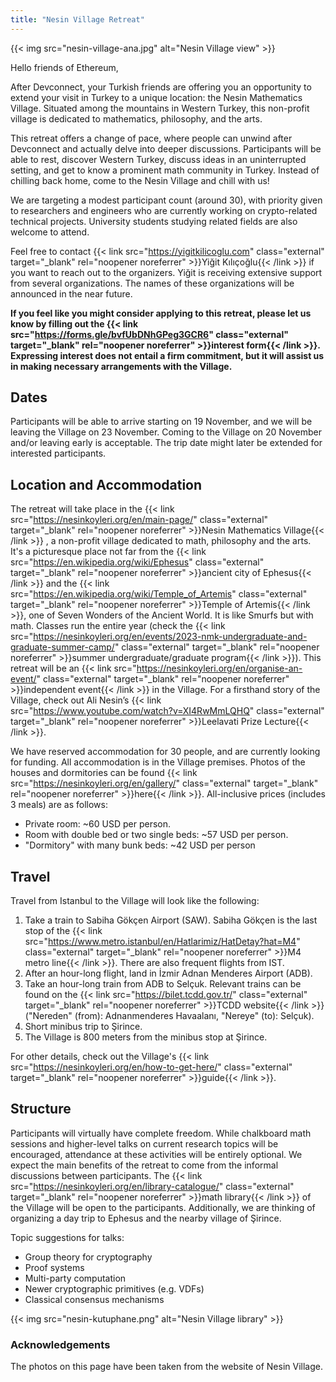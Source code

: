 ```yaml
---
title: "Nesin Village Retreat"
---
```


{{< img src="nesin-village-ana.jpg" alt="Nesin Village view" >}}

Hello friends of Ethereum,

After Devconnect, your Turkish friends are offering you an opportunity to extend your visit in Turkey to a unique location: the Nesin Mathematics Village. Situated among the mountains in Western Turkey, this non-profit village is dedicated to mathematics, philosophy, and the arts.

This retreat offers a change of pace, where people can unwind after Devconnect and actually delve into deeper discussions. Participants will be able to rest, discover Western Turkey, discuss ideas in an uninterrupted setting, and get to know a prominent math community in Turkey. Instead of chilling back home, come to the Nesin Village and chill with us!

We are targeting a modest participant count (around 30), with priority given to researchers and engineers who are currently working on crypto-related technical projects. University students studying related fields are also welcome to attend.

Feel free to contact {{< link src="https://yigitkilicoglu.com" class="external" target="_blank" rel="noopener noreferrer" >}}Yiğit Kılıçoğlu{{< /link >}} if you want to reach out to the organizers. Yiğit is receiving extensive support from several organizations. The names of these organizations will be announced in the near future.

**If you feel like you might consider applying to this retreat, please let us know by filling out the {{< link src="https://forms.gle/bvfUbDNhGPeg3GCR6" class="external" target="_blank" rel="noopener noreferrer" >}}interest form{{< /link >}}. Expressing interest does not entail a firm commitment, but it will assist us in making necessary arrangements with the Village.**

## Dates

Participants will be able to arrive starting on 19 November, and we will be leaving the Village on 23 November. Coming to the Village on 20 November and/or leaving early is acceptable. The trip date might later be extended for interested participants.

## Location and Accommodation

The retreat will take place in the {{< link src="https://nesinkoyleri.org/en/main-page/" class="external" target="_blank" rel="noopener noreferrer" >}}Nesin Mathematics Village{{< /link >}} , a non-profit village dedicated to math, philosophy and the arts. It's a picturesque place not far from the {{< link src="https://en.wikipedia.org/wiki/Ephesus" class="external" target="_blank" rel="noopener noreferrer" >}}ancient city of Ephesus{{< /link >}} and the {{< link src="https://en.wikipedia.org/wiki/Temple_of_Artemis" class="external" target="_blank" rel="noopener noreferrer" >}}Temple of Artemis{{< /link >}}, one of Seven Wonders of the Ancient World. It is like Smurfs but with math. Classes run the entire year (check the {{< link src="https://nesinkoyleri.org/en/events/2023-nmk-undergraduate-and-graduate-summer-camp/" class="external" target="_blank" rel="noopener noreferrer" >}}summer undergraduate/graduate program{{< /link >}}). This retreat will be an {{< link src="https://nesinkoyleri.org/en/organise-an-event/" class="external" target="_blank" rel="noopener noreferrer" >}}independent event{{< /link >}} in the Village. For a firsthand story of the Village, check out Ali Nesin’s {{< link src="https://www.youtube.com/watch?v=XI4RwMmLQHQ" class="external" target="_blank" rel="noopener noreferrer" >}}Leelavati Prize Lecture{{< /link >}}.

We have reserved accommodation for 30 people, and are currently looking for funding. All accommodation is in the Village premises. Photos of the houses and dormitories can be found {{< link src="https://nesinkoyleri.org/en/gallery/" class="external" target="_blank" rel="noopener noreferrer" >}}here{{< /link >}}. All-inclusive prices (includes 3 meals) are as follows:
* Private room: ~60 USD per person.
* Room with double bed or two single beds: ~57 USD per person.
* "Dormitory" with many bunk beds: ~42 USD per person

## Travel

Travel from Istanbul to the Village will look like the following:

1. Take a train to Sabiha Gökçen Airport (SAW). Sabiha Gökçen is the last stop of the {{< link src="https://www.metro.istanbul/en/Hatlarimiz/HatDetay?hat=M4" class="external" target="_blank" rel="noopener noreferrer" >}}M4 metro line{{< /link >}}. There are also frequent flights from IST.
2. After an hour-long flight, land in İzmir Adnan Menderes Airport (ADB).
3. Take an hour-long train from ADB to Selçuk. Relevant trains can be found on the {{< link src="https://bilet.tcdd.gov.tr/" class="external" target="_blank" rel="noopener noreferrer" >}}TCDD website{{< /link >}} ("Nereden" (from): Adnanmenderes Havaalanı, "Nereye" (to): Selçuk).
4. Short minibus trip to Şirince.
5. The Village is 800 meters from the minibus stop at Şirince.

For other details, check out the Village's {{< link src="https://nesinkoyleri.org/en/how-to-get-here/" class="external" target="_blank" rel="noopener noreferrer" >}}guide{{< /link >}}.

## Structure

Participants will virtually have complete freedom. While chalkboard math sessions and higher-level talks on current research topics will be encouraged, attendance at these activities will be entirely optional. We expect the main benefits of the retreat to come from the informal discussions between participants. The {{< link src="https://nesinkoyleri.org/en/library-catalogue/" class="external" target="_blank" rel="noopener noreferrer" >}}math library{{< /link >}} of the Village will be open to the participants. Additionally, we are thinking of organizing a day trip to Ephesus and the nearby village of Şirince.

Topic suggestions for talks:
* Group theory for cryptography
* Proof systems
* Multi-party computation
* Newer cryptographic primitives (e.g. VDFs)
* Classical consensus mechanisms



{{< img src="nesin-kutuphane.png" alt="Nesin Village library" >}}

### Acknowledgements
The photos on this page have been taken from the website of Nesin Village.
